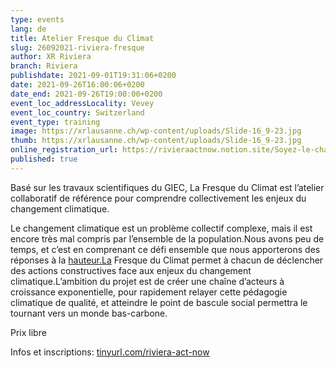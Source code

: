 ```yaml
---
type: events
lang: de
title: Atelier Fresque du Climat
slug: 26092021-riviera-fresque
author: XR Riviera
branch: Riviera
publishdate: 2021-09-01T19:31:06+0200
date: 2021-09-26T16:00:06+0200
date_end: 2021-09-26T19:00:00+0200
event_loc_addressLocality: Vevey
event_loc_country: Switzerland
event_type: training
image: https://xrlausanne.ch/wp-content/uploads/Slide-16_9-23.jpg
thumb: https://xrlausanne.ch/wp-content/uploads/Slide-16_9-23.jpg
online_registration_url: https://rivieraactnow.notion.site/Soyez-le-changement-09402a28bd774b00aa6b4a426fce416e
published: true
---
```

Basé sur les travaux scientifiques du GIEC, La Fresque du Climat est l’atelier collaboratif de référence pour comprendre collectivement les enjeux du changement climatique.

Le changement climatique est un problème collectif complexe, mais il est encore très mal compris par l’ensemble de la population.Nous avons peu de temps, et c’est en comprenant ce défi ensemble que nous apporterons des réponses à la [hauteur.La](http://hauteur.La) Fresque du Climat permet à chacun de déclencher des actions constructives face aux enjeux du changement climatique.L’ambition du projet est de créer une chaîne d’acteurs à croissance exponentielle, pour rapidement relayer cette pédagogie climatique de qualité, et atteindre le point de bascule social permettra le tournant vers un monde bas-carbone.

Prix libre

Infos et inscriptions: [tinyurl.com/riviera-act-now](https://tinyurl.com/riviera-act-now?fbclid=IwAR2JcD_PLW71JtjQT7KVBNu5b2byd3u6QQUAm1eGjZlvEQm9RkSEcnh1f5k)